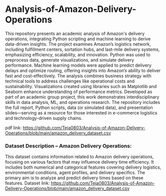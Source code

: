 # Analysis-of-Amazon-Delivery-Operations
This repository presents an academic analysis of Amazon's delivery operations, integrating Python scripting and machine learning to derive data-driven insights. The project examines Amazon’s logistics network, including fulfillment centers, sortation hubs, and last-mile delivery systems, emphasizing efficiency, scalability, and innovation. Python was used to preprocess data, generate visualizations, and simulate delivery performance. Machine learning models were applied to predict delivery delays and optimize routing, offering insights into Amazon’s ability to deliver fast and cost-effectively. The analysis combines business strategy with technical tools to address challenges like operational costs and sustainability. Visualizations created using libraries such as Matplotlib and Seaborn enhance understanding of performance metrics. Developed as part of an academic group project, this work demonstrates interdisciplinary skills in data analysis, ML, and operations research. The repository includes the full report, Python scripts, data (or simulated data), and presentation slides—serving as a resource for those interested in e-commerce logistics and technology-driven supply chains.

pdf link: https://github.com/Teja0803/Analysis-of-Amazon-Delivery-Operations/blob/main/amazon_delivery_dataset.csv

### Dataset Description – Amazon Delivery Operations:
This dataset contains information related to Amazon delivery operations, focusing on various factors that may influence delivery time efficiency. It includes both numerical and categorical features covering delivery logistics, environmental conditions, agent profiles, and delivery specifics. The primary aim is to analyze and predict delivery times based on these features.
Dataset link: https://github.com/Teja0803/Analysis-of-Amazon-Delivery-Operations/blob/main/amazon_delivery_dataset.csv
